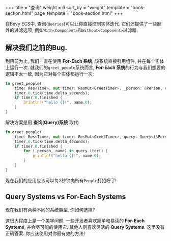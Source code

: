 +++
title = "查询"
weight = 6
sort_by = "weight"
template = "book-section.html"
page_template = "book-section.html"
+++

在Bevy ECS中, 查询(`Queries`)可以让你直接控制实体迭代. 它们还提供了一些额外的过滤选项, 例如`With<Component>`和`Without<Component>`过滤器.

## 解决我们之前的Bug.

到目前为止, 我们一直在使用 **For-Each 系统**, 该系统直接引用组件, 并在每个实体上运行一次. 就我们的`greet_people`系统而言, **For-Each 系统**的行为与我们想要的逻辑不太一致, 因为它对每个实体都运行一次:

```rs
fn greet_people(
    time: Res<Time>, mut timer: ResMut<GreetTimer>, _person: &Person, name: &Name) {
    timer.0.tick(time.delta_seconds);
    if timer.0.finished {
        println!("hello {}!", name.0);
    }
}
```

解决方案是用 **查询(Query)系统** 取代:

```rs
fn greet_people(
    time: Res<Time>, mut timer: ResMut<GreetTimer>, query: Query<(&Person, &Name)>) {
    timer.0.tick(time.delta_seconds);
    if timer.0.finished {
        for (_person, name) in query.iter() {
            println!("hello {}!", name.0);
        }
    }
}
```

现在我们的应用应该可以每2秒钟向所有`People`打招呼了!

## Query Systems vs For-Each Systems

现在我们有两种不同的系统类型, 你如何选择?

这很大程度上是一个美学问题. 一些开发者喜欢简单和易读的 **For-Each Systems**, 并会尽可能的使用它. 其他人则喜欢灵活的 **Query Systems**. 这里没有正确答案. 你应该使用对你最有效的方法!
